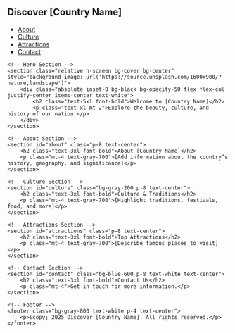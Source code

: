 <SRILANKA>
<html lang="en">
<head>
    <meta charset="UTF-8">
    <meta name="viewport" content="width=device-width, initial-scale=1.0">
    <title>AISAN COUNTRY [SRILANKA]</title>
    <script src="https://cdn.tailwindcss.com"></script>
    <link rel="stylesheet" href="https://cdnjs.cloudflare.com/ajax/libs/font-awesome/6.4.2/css/all.min.css">
</head>
<body class="bg-gray-100">
    <!-- Navbar -->
    <nav class="bg-blue-600 p-4 text-white flex justify-between">
        <h1 class="text-2xl font-bold">Discover [Country Name]</h1>
        <ul class="flex space-x-4">
            <li><a href="#about" class="hover:underline">About</a></li>
            <li><a href="#culture" class="hover:underline">Culture</a></li>
            <li><a href="#attractions" class="hover:underline">Attractions</a></li>
            <li><a href="#contact" class="hover:underline">Contact</a></li>
        </ul>
    </nav>
    
    <!-- Hero Section -->
    <section class="relative h-screen bg-cover bg-center" style="background-image: url('https://source.unsplash.com/1600x900/?nature,landscape')">
        <div class="absolute inset-0 bg-black bg-opacity-50 flex flex-col justify-center items-center text-white">
            <h2 class="text-5xl font-bold">Welcome to [Country Name]</h2>
            <p class="text-xl mt-2">Explore the beauty, culture, and history of our nation.</p>
        </div>
    </section>
    
    <!-- About Section -->
    <section id="about" class="p-8 text-center">
        <h2 class="text-3xl font-bold">About [Country Name]</h2>
        <p class="mt-4 text-gray-700">[Add information about the country’s history, geography, and significance]</p>
    </section>
    
    <!-- Culture Section -->
    <section id="culture" class="bg-gray-200 p-8 text-center">
        <h2 class="text-3xl font-bold">Culture & Traditions</h2>
        <p class="mt-4 text-gray-700">[Highlight traditions, festivals, food, and more]</p>
    </section>
    
    <!-- Attractions Section -->
    <section id="attractions" class="p-8 text-center">
        <h2 class="text-3xl font-bold">Top Attractions</h2>
        <p class="mt-4 text-gray-700">[Describe famous places to visit]</p>
    </section>
    
    <!-- Contact Section -->
    <section id="contact" class="bg-blue-600 p-8 text-white text-center">
        <h2 class="text-3xl font-bold">Contact Us</h2>
        <p class="mt-4">Get in touch for more information.</p>
    </section>
    
    <!-- Footer -->
    <footer class="bg-gray-800 text-white p-4 text-center">
        <p>&copy; 2025 Discover [Country Name]. All rights reserved.</p>
    </footer>
</body>
</html>

